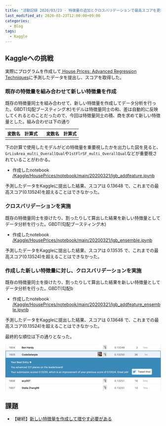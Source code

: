 ```yaml
---
title: "活動記録 2020/03/23 - 特徴量の追加とクロスバリデーションで最高スコアを更新"
last_modified_at: 2020-03-23T12:00:00+09:00
categories:
  - Blog
tags:
  - Kaggle
---
```


## Kaggleへの挑戦
実際にプログラムを作成して[
House Prices: Advanced Regression Techniques](https://www.kaggle.com/c/house-prices-advanced-regression-techniques/overview)に予測したデータを提出し、スコアを取得した。  

### 既存の特徴量を組み合わせて新しい特徴量を作成
既存の特徴量同士を組み合わせて、新しい特徴量を作成してデータ分析を行った。GBDT(勾配ブースティング木)モデルは特徴量同士の和、差は自動的に反映してくれるとのことだったので、今回は特徴量同士の積、商を求めて新しい特徴量とした。組み合わせは下の通り

|変数名|計算式||変数名|計算式|
|:---|:---|:---:|:---|:---|
|||||

下の計算で使用したモデルがどの特徴量を重要視したかを出力した図を見ると、` GrLivArea_multi_OverallQual `や`1stFlrSF_multi_OverallQual`などが重要視されていることがわかる。

* 作成したnotebook  
[/Kaggle/HousePrices/notebook/main/20200321/lgb_addfeature.ipynb](https://github.com/CodeSeterpie/CodeSeterpie/blob/develop/Kaggle/HousePrices/notebook/main/20200321/lgb_addfeature.ipynb)

予測したデータをKaggleに提出した結果、スコアは 0.13648 で、これまでの最高スコア(0.13524)を超えることはできなかった。

### クロスバリデーションを実施
既存の特徴量同士を掛けたり、割ったりして算出した結果を新しい特徴量としてデータ分析を行った。GBDT(勾配ブースティング木)

* 作成したnotebook  
[/Kaggle/HousePrices/notebook/main/20200321/lgb_ensemble.ipynb](https://github.com/CodeSeterpie/CodeSeterpie/blob/develop/Kaggle/HousePrices/notebook/main/20200321/lgb_ensemble.ipynb)

予測したデータをKaggleに提出した結果、スコアは 0.13535 で、これまでの最高スコア(0.13524)を超えることはできなかった。

### 作成した新しい特徴量に対し、クロスバリデーションを実施
既存の特徴量同士を掛けたり、割ったりして算出した結果を新しい特徴量としてデータ分析を行った。GBDT(勾配b 

* 作成したnotebook  
[/Kaggle/HousePrices/notebook/main/20200321/lgb_addfeature_ensemble.ipynb](https://github.com/CodeSeterpie/CodeSeterpie/blob/develop/Kaggle/HousePrices/notebook/main/20200321/lgb_addfeature_ensemble.ipynb)

予測したデータをKaggleに提出した結果、スコアは 0.13648 で、これまでの最高スコア(0.13524)を超えることはできなかった。

最終的な順位は下の通りとなった。

<img src="/assets/images/posts/report_20200321/score_addfeature_ensemble.jpg" witdh="500">

## 課題
* 【継続】[新しい特徴量を作成して増やす必要がある](https://github.com/CodeSeterpie/CodeSeterpie/issues/39)
